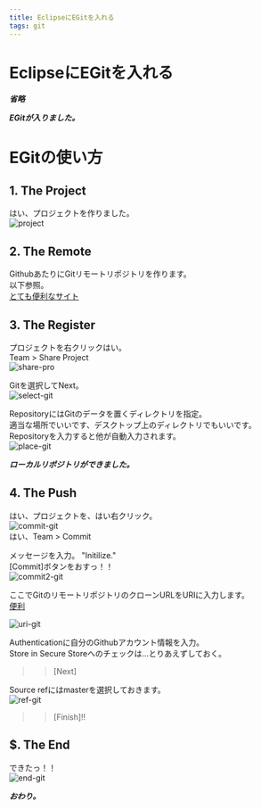 ```yaml
---
title: EclipseにEGitを入れる
tags: git
---
```

# EclipseにEGitを入れる
  
***省略***


***EGitが入りました。***  


# EGitの使い方

## 1. The Project
はい、プロジェクトを作りました。  
![project](/images/posts/2014-09-26-introduce_egit_to_eclipse/1.png)  


## 2. The Remote
GithubあたりにGitリモートリポジトリを作ります。  
以下参照。  
[とても便利なサイト](http://google.co.jp/search?q=github+リポジトリ+作り方)  


## 3. The Register
プロジェクトを右クリックはい。  
Team > Share Project  
![share-pro](/images/posts/2014-09-26-introduce_egit_to_eclipse/2.png)  

Gitを選択してNext。  
![select-git](/images/posts/2014-09-26-introduce_egit_to_eclipse/3.png)  
  
RepositoryにはGitのデータを置くディレクトリを指定。  
適当な場所でいいです、デスクトップ上のディレクトリでもいいです。  
Repositoryを入力すると他が自動入力されます。  
![place-git](/images/posts/2014-09-26-introduce_egit_to_eclipse/4.png)  
  
***ローカルリポジトリができました。***  


## 4. The Push
はい、プロジェクトを、はい右クリック。  
![commit-git](/images/posts/2014-09-26-introduce_egit_to_eclipse/5.png)  
はい、Team > Commit  
  
メッセージを入力。 "Initilize."  
[Commit]ボタンをおすっ！！  
![commit2-git](/images/posts/2014-09-26-introduce_egit_to_eclipse/6.png)  
  
  
ここでGitのリモートリポジトリのクローンURLをURIに入力します。  
[便利](http://google.co.jp/search?q=github+clone+URL)  
  
![uri-git](/images/posts/2014-09-26-introduce_egit_to_eclipse/7.png)  
  
Authenticationに自分のGithubアカウント情報を入力。  
Store in Secure Storeへのチェックは…とりあえずしておく。  
>> [Next]  
  
  
Source refにはmasterを選択しておきます。  
![ref-git](/images/posts/2014-09-26-introduce_egit_to_eclipse/8.png)  
>> [Finish]!!


## $. The End
できたっ！！  
![end-git](/images/posts/2014-09-26-introduce_egit_to_eclipse/9.png)  
  
  
  
***おわり。***  
  
